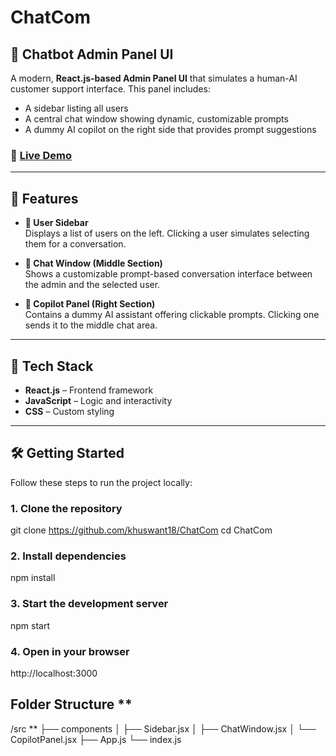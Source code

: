# ChatCom
## 🧠 Chatbot Admin Panel UI

A modern, **React.js-based Admin Panel UI** that simulates a human-AI customer support interface. This panel includes:

- A sidebar listing all users
- A central chat window showing dynamic, customizable prompts
- A dummy AI copilot on the right side that provides prompt suggestions

### 🔗 [Live Demo](https://chat-com-chi.vercel.app/)  

---

## 🚀 Features

- **👤 User Sidebar**  
  Displays a list of users on the left. Clicking a user simulates selecting them for a conversation.

- **💬 Chat Window (Middle Section)**  
  Shows a customizable prompt-based conversation interface between the admin and the selected user.

- **🤖 Copilot Panel (Right Section)**  
  Contains a dummy AI assistant offering clickable prompts. Clicking one sends it to the middle chat area.

---

## 🧱 Tech Stack

- **React.js** – Frontend framework
- **JavaScript** – Logic and interactivity
- **CSS** – Custom styling

---

## 🛠️ Getting Started

Follow these steps to run the project locally:

### 1. Clone the repository

git clone https://github.com/khuswant18/ChatCom
cd ChatCom

### 2. Install dependencies
npm install

### 3. Start the development server
npm start

### 4. Open in your browser
http://localhost:3000

## Folder Structure **
/src **
  ├── components
  │   ├── Sidebar.jsx
  │   ├── ChatWindow.jsx
  │   └── CopilotPanel.jsx
  ├── App.js
  └── index.js



